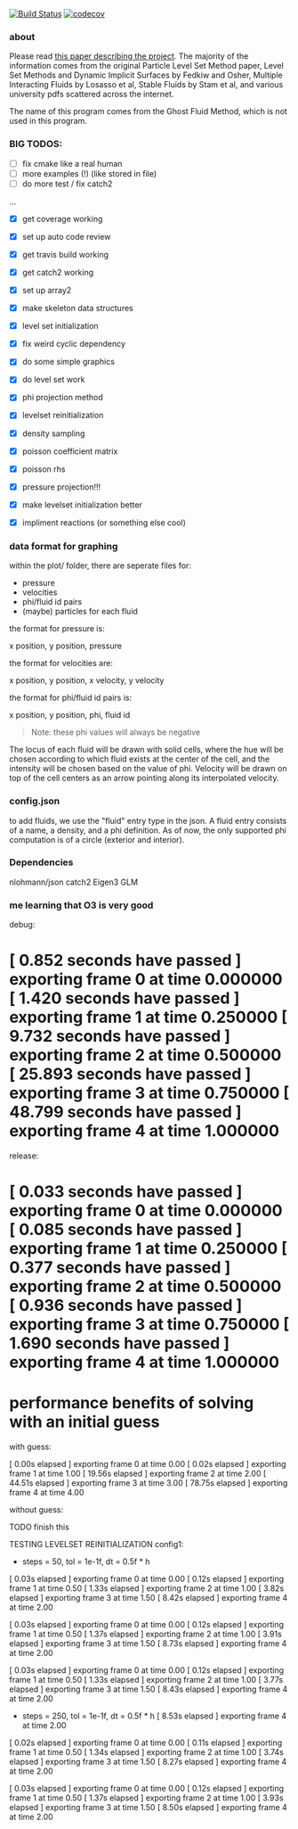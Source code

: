 [![Build Status](https://travis-ci.com/bpatmiller/gfm2d.svg?branch=master)](https://travis-ci.com/bpatmiller/gfm2d)
[![codecov](https://codecov.io/gh/bpatmiller/gfm2d/branch/master/graph/badge.svg)](https://codecov.io/gh/bpatmiller/gfm2d)

### about
Please read [this paper describing the project](writeup.pdf). The majority of the information comes from the original Particle Level Set Method paper, Level Set Methods and Dynamic Implicit Surfaces by Fedkiw and Osher, Multiple Interacting Fluids by Losasso et al, Stable Fluids by Stam et al, and various university pdfs scattered across the internet.

The name of this program comes from the Ghost Fluid Method, which is not used in this program.

### BIG TODOS:
* [ ] fix cmake like a real human
* [ ] more examples (!) (like stored in file)
* [ ] do more test / fix catch2

...

* [x] get coverage working
* [x] set up auto code review
* [x] get travis build working
* [x] get catch2 working
* [x] set up array2
* [x] make skeleton data structures
* [x] level set initialization
* [x] fix weird cyclic dependency
* [x] do some simple graphics
* [x] do level set work
* [x] phi projection method
* [x] levelset reinitialization
* [x] density sampling
* [x] poisson coefficient matrix
* [x] poisson rhs
* [x] pressure projection!!!
* [x] make levelset initialization better
* [x] impliment reactions (or something else cool)


### data format for graphing
within the plot/ folder, there are seperate files for:
- pressure
- velocities
- phi/fluid id pairs
- (maybe) particles for each fluid
  
the format for pressure is:

x position, y position, pressure

the format for velocities are:

x position, y position, x velocity, y velocity

the format for phi/fluid id pairs is:

x position, y position, phi, fluid id

>Note: these phi values will always be negative

The locus of each fluid will be drawn with solid cells, where the hue will be chosen according to which fluid exists at the center of the cell, and the intensity will be chosen based on the value of phi.
Velocity will be drawn on top of the cell centers as an arrow pointing along its interpolated velocity.

### config.json

to add fluids, we use the "fluid" entry type in the json. A fluid entry consists of a name,
a density, and a phi definition. As of now, the only supported phi computation is of a circle
(exterior and interior).

### Dependencies
nlohmann/json
catch2
Eigen3
GLM

### me learning that O3 is very good
debug:

[ 0.852 seconds have passed ] exporting frame 0 at time 0.000000
[ 1.420 seconds have passed ] exporting frame 1 at time 0.250000
[ 9.732 seconds have passed ] exporting frame 2 at time 0.500000
[ 25.893 seconds have passed ] exporting frame 3 at time 0.750000
[ 48.799 seconds have passed ] exporting frame 4 at time 1.000000
=======================================================================

release:

[ 0.033 seconds have passed ] exporting frame 0 at time 0.000000
[ 0.085 seconds have passed ] exporting frame 1 at time 0.250000
[ 0.377 seconds have passed ] exporting frame 2 at time 0.500000
[ 0.936 seconds have passed ] exporting frame 3 at time 0.750000
[ 1.690 seconds have passed ] exporting frame 4 at time 1.000000
===============================================================================

# performance benefits of solving with an initial guess
with guess:

[ 0.00s elapsed ] exporting frame 0 at time 0.00
[ 0.02s elapsed ] exporting frame 1 at time 1.00
[ 19.56s elapsed ] exporting frame 2 at time 2.00
[ 44.51s elapsed ] exporting frame 3 at time 3.00
[ 78.75s elapsed ] exporting frame 4 at time 4.00

without guess:

TODO finish this


TESTING LEVELSET REINITIALIZATION
config1:
- steps = 50, tol = 1e-1f, dt = 0.5f * h

[ 0.03s elapsed ] exporting frame 0 at time 0.00
[ 0.12s elapsed ] exporting frame 1 at time 0.50
[ 1.33s elapsed ] exporting frame 2 at time 1.00
[ 3.82s elapsed ] exporting frame 3 at time 1.50
[ 8.42s elapsed ] exporting frame 4 at time 2.00

[ 0.03s elapsed ] exporting frame 0 at time 0.00
[ 0.12s elapsed ] exporting frame 1 at time 0.50
[ 1.37s elapsed ] exporting frame 2 at time 1.00
[ 3.91s elapsed ] exporting frame 3 at time 1.50
[ 8.73s elapsed ] exporting frame 4 at time 2.00

[ 0.03s elapsed ] exporting frame 0 at time 0.00
[ 0.12s elapsed ] exporting frame 1 at time 0.50
[ 1.33s elapsed ] exporting frame 2 at time 1.00
[ 3.77s elapsed ] exporting frame 3 at time 1.50
[ 8.43s elapsed ] exporting frame 4 at time 2.00

- steps = 250, tol = 1e-1f, dt = 0.5f * h
[ 8.53s elapsed ] exporting frame 4 at time 2.00

[ 0.02s elapsed ] exporting frame 0 at time 0.00
[ 0.11s elapsed ] exporting frame 1 at time 0.50
[ 1.34s elapsed ] exporting frame 2 at time 1.00
[ 3.74s elapsed ] exporting frame 3 at time 1.50
[ 8.27s elapsed ] exporting frame 4 at time 2.00

[ 0.03s elapsed ] exporting frame 0 at time 0.00
[ 0.12s elapsed ] exporting frame 1 at time 0.50
[ 1.37s elapsed ] exporting frame 2 at time 1.00
[ 3.93s elapsed ] exporting frame 3 at time 1.50
[ 8.50s elapsed ] exporting frame 4 at time 2.00
